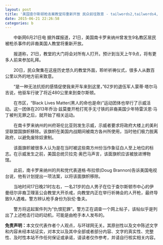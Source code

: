 ```yaml
---
layout: post
title: '美国查尔斯顿枪击案教堂将重新开放 民众前往致意 - tailwords2,tailwords4,tailwords13,tailwords8,tailwords20,tailwords12,tailwords6,tailwords5,tailwords22,tailwords16,tailwords21,tailwords15,tailwords3,tailwords7,tailwords18,tailwords17,tailwords1,tailwords10,tailwords9'
date: 2015-06-21 22:26:58
categories: b
---
```


<div> <p style="text-indent :2em; ">中新网6月21日电 据外媒报道，21日，美国南卡罗来纳州曾发生9名教区居民被枪杀事件的非裔美国人教堂将重新开放。</p> <p style="text-indent :2em; ">报道称，21日，教堂的大门将会对所有人打开。预计到当天上午9点，将有更多人前来参加礼拜。</p> <p style="text-indent :2em; ">20日，民众聚集在这座历史悠久的教堂外面，聆听祈祷仪式，很多人从数百公里以外的地方前来致意。</p><div></div> <p style="text-indent :2em; ">“是一种无法抗拒的感情促使我来开车来到这里，”62岁的退伍军人蒙蒂·塔尔马吉说，他驱车行驶了将近480公里来到查尔斯顿。 </p><p style="text-indent :2em; ">在市区，“Black Lives Matter(黑人的命也是命)”运动团体也举行了示威活动。这一团体在2013年乔治·兹莫曼开枪打死手无寸铁的非裔美国少年特雷沃恩·马丁被判无罪之后，就开始了相关运动。 </p><p style="text-indent :2em; ">在南卡罗来纳州的州府哥伦比亚则发生示威，示威者要求将政府大楼上的美利坚联盟国旗帜移除。该旗帜在美国内战期间被南方各州所使用，当时他们极力脱离政府，以避免废除奴隶制。 </p><p style="text-indent :2em; ">该面旗帜被很多人认为是在当时被这些南方州份当作象征白人至上地位的标志。在示威发生之前，美国总统贝拉克·奥巴马声言，该面旗帜应该被放进博物馆。 </p><p style="text-indent :2em; ">此前，南卡罗来纳州的共和党代表道格·布拉侬(Doug Brannon)告诉美国电视台说，他有计划提出一项法案，以将该面旗帜移除。 </p><p style="text-indent :2em; ">当地时间17日晚21时左右，一名21岁的白人男子在位于查尔斯顿市中心的伊曼纽尔非裔卫理圣公会教堂大开杀戒，向教堂内正在举行祈祷会的人开枪，最终导致9人遇难。警方辨认枪手身份为狄伦·鲁夫。 </p><p style="text-indent :2em; ">警方将这起案件列为“仇恨犯罪”。警方正在调查一个网上帖子，该帖似乎是列出了上述枪击行动的动机，可能是由枪手本人发布的。 </p><p><strong>免责声明：</strong>本文仅代表作者个人观点，与环球网无关。其原创性以及文中陈述文字和内容未经本站证实，对本文以及其中全部或者部分内容、文字的真实性、完整性、及时性本站不作任何保证或承诺，请读者仅作参考，并请自行核实相关内容。</p> <div> </div> <div style="border-top: none;"> <span></span> <span style="border-left: none;"></span> </div> </div>